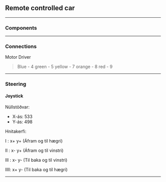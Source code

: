 ## Remote controlled car

---

### Components



---

### Connections
Motor Driver
> Blue - 4
> green - 5
> yellow - 7
> orange - 8
> red - 9

---

### Steering

#### Joystick
Núllstöðvar:
- X-ás: 533
- Y-ás: 498

Hnitakerfi:

I   : x+ y+ (Áfram og til hægri)

II  : x- y+ (Áfram og til vinstri)

III : x- y- (Til baka og til vinstri)

IIII: x+ y- (Til baka og til hægri) 


---
